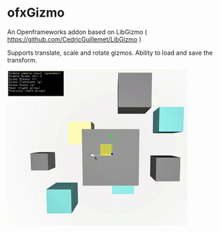# ofxGizmo
An Openframeworks addon based on LibGizmo ( https://github.com/CedricGuillemet/LibGizmo )

Supports translate, scale and rotate gizmos.
Ability to load and save the transform.

![alt tag](ofxGizmo.gif)
